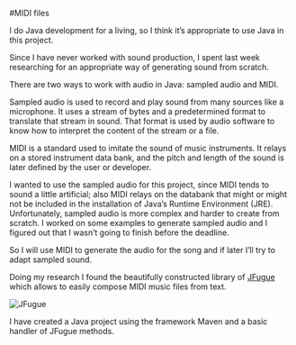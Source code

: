 #MIDI files

I do Java development for a living, so I think it’s appropriate to use Java in this project.

Since I have never worked with sound production, I spent last week researching for an appropriate way of generating sound from scratch. 

There are two ways to work with audio in Java: sampled audio and MIDI.

Sampled audio is used to record and play sound from many sources like a microphone. It uses a stream of bytes and a predetermined format to translate that stream in sound. That format is used by audio software to know how to interpret the content of the stream or a file. 

MIDI is a standard used to imitate the sound of music instruments. It relays on a stored instrument data bank, and the pitch and length of the sound is later defined by the user or developer.

I wanted to use the sampled audio for this project, since MIDI tends to sound a little artificial; also MIDI relays on the databank that might or might not be included in the installation of Java’s Runtime Environment (JRE). Unfortunately, sampled audio is more complex and harder to create from scratch. 
I worked on some examples to generate sampled audio and I figured out that I wasn’t going to finish before the deadline.

So I will use MIDI to generate the audio for the song and if later I’ll try to adapt sampled sound.

Doing my research I found the beautifully constructed library of [JFugue](http://www.jfugue.org) which allows to easily compose MIDI music files from text.

![JFugue](http://www.jfugue.org/jfugue.gif)

I have created a Java project using the framework Maven and a basic handler of JFugue methods. 